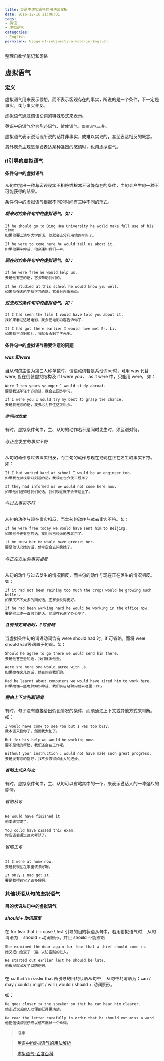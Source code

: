 ```yaml
---
title: 英语中虚拟语气的用法及解析
date: 2016-12-16 11:06:01
tags:
- 英语
- 虚拟语气
categories:
- English
permalink: Usage-of-subjunctive-mood-in-English
---
```

整理自教学笔记和网络
<!--more-->

## 虚拟语气

### 定义
虚拟语气用来表示假想，而不表示客观存在的事实，所说的是一个条件，不一定是事实，或与事实相反。

虚拟语气通过谓语动词的特殊形式来表示。

英语中的语气分为陈述语气、祈使语气、`虚拟语气`三类。

虚拟语气表示说话者所说的话并非事实，或难以实现的，甚至表达相反的概念。

另外表示主观愿望或表达某种强烈的感情时，也用虚拟语气。

### if引导的虚拟语气

#### 条件句中的虚拟语气
从句中提出一种与客观现实不相符或根本不可能存在的条件，主句会产生的一种不可能获得的结果。

条件句中的虚拟语气根据不同的时间有三种不同的形式。

##### 将来时的条件句中的虚拟语气，如：
```english
If he should go to Qing Hua University he would make full use of his time.
如果他要上清华大学的话，他就会充分利用他的时间了。

If he were to come here he would tell us about it.
如果他要来的话，他会通知我们一声。
```

##### 现在时的条件句中的虚拟语气，如：
```english
If he were free he would help us.
要是他有空的话，它会帮助我们的。

If he studied at this school he would know you well.
如果他在这所学校学习的话，它会对你很熟悉。
```

##### 过去时的条件句中的虚拟语气，如：
```english
If I had seen the film I would have told you about it.
我如果看过这场电影，我会把电影内容告诉你了。

If I had got there earlier I would have met Mr. Li.
如果我早点到那儿，我就会会到了李先生。
```

#### 条件句中的虚拟语气需要注意的问题

##### was 和 were
当从句的主语为第三人称单数时，谓语动词若是系动词be时，可用 was 代替 were;
但在倒装虚拟结构及 if I were you 、 as it were 中，只能用 were。
如：
```english
Were I ten years younger I would study abroad.
要是我还年轻十岁的话，我会去国外学习。

If I were you I would try my best to grasp the chance.
要是我是你的话，我要尽力抓住这次机会。
```

##### 非同时发生
有时，虚拟条件句中，主、从句的动作若不是同时发生时，须区别对待。

###### 与正在发生的事实不符
从句的动作与过去事实相反，而主句的动作与现在或现在正在发生的事实不符。如：
```english
If I had worked hard at school I would be an engineer too.
如果我在学校学习刻苦的话，我现在也会使工程师了

If they had informed us we would not come here now.
如果他们通知过我们的话，我们现在就不会来这里了。
```

###### 与过去事实不符
从句的动作与现在事实相反，而主句的动作与过去事实不符。如：
```english
If he were free today we would have sent him to Beijing.
如果他今天有空的话，我们会已经派他去北京了。

If he knew her he would have greeted her.
要是他认识她的话，他肯定会去问候她了。
```

###### 与正在发生的事实相反
从句的动作与过去发生的情况相反，而主句的动作与现在正在发生的情况相反。如：
```english
If it had not been raining too much the crops would be growing much better.
如果天不下太多的雨的话，庄家会长得更好。

If he had been working hard he would be working in the office now.
要是他工作一直努力的话，他现在已进了办公室了。
```

##### 含有特定谓语时，if可省略
当虚拟条件句的谓语动词含有 were should had 时，if 可省略，而将 were should had等词置于句首。如：
```english
Should he agree to go there we would send him there.
要是他答应去的话，我们就派他去。

Were she here she would agree with us.
如果她在这儿的话，她会同意我们的。

Had he learnt about computers we would have hired him to work here.
如果她懂一些电脑知识的话，我们会已经聘用他来这里工作了
```

##### 需由上下文判断语境
有时，句子没有直接给出假设情况的条件，而须通过上下文或其他方式来判断。如：
```english
I would have come to see you but I was too busy.
我本该来看你了，然而我太忙了。

But for his help we would be working now.
要不是他的帮助，我们还会在工作呢。

Without your instruction I would not have made such great progress.
要是没有你的指导，我不会取得如此大的进步。
```

##### 省略主或从句之一
有时，虚拟条件句中，主、从句可以省略其中的一个，来表示说话人的一种强烈的感情。
###### 省略从句
```english
He would have finished it.
他本该完成了。

You could have passed this exam.
你应该会通过这次考试了。
```

###### 省略主句
```english
If I were at home now.
要是我现在在家里该多好啊。

If only I had got it.
要是我得到它了该多好啊。
```

### 其他状语从句的虚拟语气
#### 目的状语从句中的虚拟语气

##### should + 动词原型
在 for fear that \ in case \ lest 引导的目的状语从句中，若用虚拟语气时，
从句谓语为： should + 动词原形。并且 should 不能省略
```english
She examined the door again for fear that a thief should come in.
她又把门检查了一遍，以防盗贼的进入。

He started out earlier lest he should be late.
他很早就出发了以防迟到。
```
#####
在 so that \ in order that 所引导的目的状语从句中，
从句中的谓语为：can / may / could / might / will / would / should + 动词原形。

如：
```english
He goes closer to the speaker so that he can hear him clearer.
他走近说话的人以便能挺得更清楚。

He read the letter carefully in order that he should not miss a word.
他把信读得很仔细以便不漏掉一个单词。
```






> 引用

> [英语中if虚拟语气的用法解析](http://blog.sina.com.cn/s/blog_14a9f05cc0102wlja.html)

> [虚拟语气-百度百科](http://baike.baidu.com/view/26751.htm)